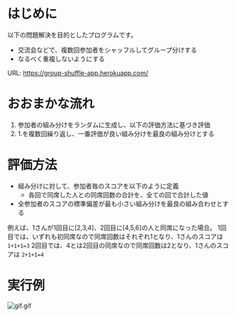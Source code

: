 # はじめに
以下の問題解決を目的としたプログラムです。

- 交流会などで、複数回参加者をシャッフルしてグループ分けする
- なるべく重複しないようにする

URL: https://group-shuffle-app.herokuapp.com/

# おおまかな流れ

1. 参加者の組み分けをランダムに生成し、以下の評価方法に基づき評価
2. 1.を複数回繰り返し、一番評価が良い組み分けを最良の組み分けとする

# 評価方法

- 組み分けに対して、参加者毎のスコアを以下のように定義
    - 各回で同席した人との同席回数の合計を、全ての回で合計した値
- 全参加者のスコアの標準偏差が最も小さい組み分けを最良の組み合わせとする

例えば、1さんが1回目に[2,3,4]、2回目に[4,5,6]の人と同席になった場合。
1回目では、いずれも初同席なので同席回数はそれぞれ1となり、1さんのスコアは `1+1+1=3`
2回目では、4とは2回目の同席なので同席回数は2となり、1さんのスコアは `2+1+1=4`

# 実行例
![gif.gif](https://qiita-image-store.s3.ap-northeast-1.amazonaws.com/0/113263/927f2061-54bd-c89d-d27c-b2b0567e5930.gif)
